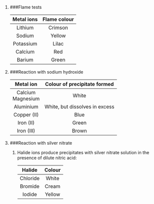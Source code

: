 1. ###Flame tests

    |Metal ions|Flame colour|
    |:--------:|:----------:|
    | Lithium  |  Crimson   |
    |  Sodium  |   Yellow   |
    |Potassium |   Lilac    |
    | Calcium  |    Red     |
    |  Barium  |   Green    |
2. ###Reaction with sodium hydroxide

    |     Metal ion      | Colour of precipitate formed |
    |:------------------:|:----------------------------:|
    |Calcium<br>Magnesium|            White             |
    |     Aluminium      |White, but dissolves in excess|
    |    Copper (II)     |             Blue             |
    |     Iron (II)      |            Green             |
    |     Iron (III)     |            Brown             |
3. ###Reaction with silver nitrate

    1. Halide ions produce precipitates with silver nitrate solution in the presence of dilute nitric acid:

        | Halide |Colour|
        |:------:|:----:|
        |Chloride|White |
        |Bromide |Cream |
        | Iodide |Yellow|
